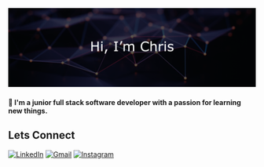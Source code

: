 <img src="./github banner.png"/>

#### 👋 I'm a junior full stack software developer with a passion for learning new things.

## Lets Connect

[![LinkedIn](https://img.shields.io/badge/linkedin-%230077B5.svg?style=for-the-badge&logo=linkedin&logoColor=white)](https://www.linkedin.com/in/chris-roughley-b6176020a/?target=_blank)
[![Gmail](https://img.shields.io/badge/Email-D14836?style=for-the-badge&logo=gmail&logoColor=white)](mailto:chris.roughley@ntlworld.com?subject=%20Github)
[![Instagram](https://img.shields.io/badge/roughersCLR-%23E4405F.svg?style=for-the-badge&logo=Instagram&logoColor=white)](https://www.instagram.com/roughersclr/?hl=en)


<!--
**chrisroughley/chrisroughley** is a ✨ _special_ ✨ repository because its `README.md` (this file) appears on your GitHub profile.

Here are some ideas to get you started:

- 🔭 I’m currently working on ...
- 🌱 I’m currently learning ...
- 👯 I’m looking to collaborate on ...
- 🤔 I’m looking for help with ...
- 💬 Ask me about ...
- 📫 How to reach me: ...
- 😄 Pronouns: ...
- ⚡ Fun fact: ...
-->
